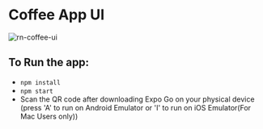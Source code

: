 # Coffee App UI
![rn-coffee-ui](https://res.cloudinary.com/dqoijovud/image/upload/v1666481203/deviceframes_1_fwakxs.png)

## To Run the app: 
- `npm install`
- `npm start`
- Scan the QR code after downloading Expo Go on your physical device (press 'A' to run on Android Emulator or 'I' to run on iOS Emulator(For Mac Users only))

